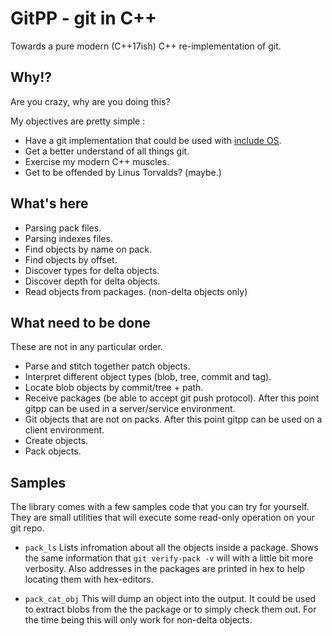 # GitPP - git in C++

Towards a pure modern (C++17ish) C++ re-implementation of git.

## Why!?

Are you crazy, why are you doing this?

My objectives are pretty simple :

* Have a git implementation that could be used with [include OS](http://http://www.includeos.org/).
* Get a better understand of all things git.
* Exercise my modern C++ muscles.
* Get to be offended by Linus Torvalds? (maybe.)

## What's here

* Parsing pack files.
* Parsing indexes files.
* Find objects by name on pack.
* Find objects by offset.
* Discover types for delta objects.
* Discover depth for delta objects.
* Read objects from packages. (non-delta objects only)

## What need to be done

These are not in any particular order.

* Parse and stitch together patch objects.
* Interpret different object types (blob, tree, commit and tag).
* Locate blob objects by commit/tree + path.
* Receive packages (be able to accept git push protocol).
    After this point gitpp can be used in a server/service environment.
* Git objects that are not on packs.
    After this point gitpp can be used on a client environment.
* Create objects.
* Pack objects.

## Samples

The library comes with a few samples code that you can try for yourself. They are small utilities that will execute some read-only operation on your git repo.

* ``pack_ls``
    Lists infromation about all the objects inside a package. Shows the same information that ``git verify-pack -v`` will with a little bit more verbosity. Also addresses in the packages are printed in hex to help locating them with hex-editors.

* ``pack_cat_obj``
    This will dump an object into the output. It could be used to extract blobs from the the package or to simply check them out. For the time being this will only work for non-delta objects.
